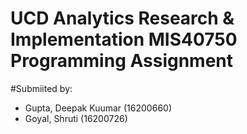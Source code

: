# UCD Analytics Research & Implementation MIS40750 Programming Assignment

#Submiited by:
- Gupta, Deepak Kuumar (16200660)
- Goyal, Shruti (16200726)
